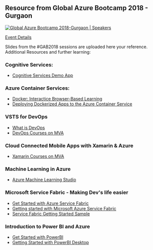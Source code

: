 ## Resource from Global Azure Bootcamp 2018 - Gurgaon

[![Global Azure Bootcamp 2018-Gurgaon | Speakers](http://img.youtube.com/vi/dUt5pCcb_OM/0.jpg)](http://www.youtube.com/watch?v=dUt5pCcb_OM)

[Event Details](https://gab2018-gurgaon.eventbrite.com)

Slides from the #GAB2018 sessions are uploaded here your reference. Additional Resources and further learning:


### Cognitive Services:
- [Cognitive Services Demo App](https://github.com/itorian/Cognitive-Vision-Windows)

### Azure Container Services:
- [Docker: Interactice Browser-Based Learning](https://www.katacoda.com/courses/docker)
- [Deploying Dockerized Apps to the Azure Container Service](https://mva.microsoft.com/en-US/training-courses/deploying-dockerized-apps-to-the-azure-container-service-16637)

### VSTS for DevOps
- [What is DevOps](https://www.visualstudio.com/learn/what-is-devops/)
- [DevOps Courses on MVA](https://mva.microsoft.com/training-topics/devops#!lang=1033)

### Cloud Connected Mobile Apps with Xamarin & Azure
- [Xamarin Courses on MVA](https://mva.microsoft.com/search/SearchResults.aspx#!q=Xamarin&lang=1033)

### Machine Learning in Azure
- [Azure Machine Learning Studio](https://azure.microsoft.com/en-in/services/machine-learning-studio/)

### Microsoft Service  Fabric - Making Dev's life easier
- [Get Started with Azure Service Fabric](https://docs.microsoft.com/en-us/azure/service-fabric/service-fabric-overview)
- [Getting started with Microsoft Azure Service Fabric](https://blogs.msdn.microsoft.com/uk_faculty_connection/2016/09/02/getting-started-with-microsoft-azure-services-fabric/)
- [Service Fabric Getting Started Sample](https://azure.microsoft.com/en-in/resources/samples/service-fabric-dotnet-getting-started/)

### Introduction to Power BI and Azure
- [Get Started with PowerBI](https://docs.microsoft.com/en-us/power-bi/service-get-started)
- [Getting Started with PowerBI Desktop](https://powerbi.microsoft.com/en-us/get-started/)
